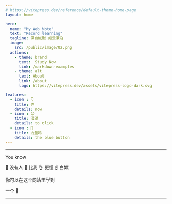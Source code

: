 ```yaml
---
# https://vitepress.dev/reference/default-theme-home-page
layout: home

hero:
  name: "My Web Note"
  text: "Record learning"
  tagline: 深自缄默 如云漂泊
  image:
    src: /public/image/02.png
  actions:
    - theme: brand
      text:  Study Now
      link: /markdown-examples
    - theme: alt
      text: About 
      link: /about
      logo: https://vitepress.dev/assets/vitepress-logo-dark.svg

features:
  - icon : 👇
    title: 你
    details: now
  - icon : 😍
    title: 渴望
    details: to click
  - icon : 💪
    title: 力量吗
    details: the blue button
---
```


---

You know

🙌 没有人 👐 比我 👌 更懂 ☝️ 白嫖

你可以在这个网站里学到

一个 🔨

---